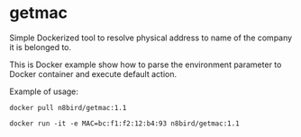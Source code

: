 # getmac
Simple Dockerized tool to resolve physical address to name of the company it is belonged to.

This is Docker example show how to parse the environment parameter to Docker container and execute default action.

Example of usage:

`docker pull n8bird/getmac:1.1`

`docker run -it -e MAC=bc:f1:f2:12:b4:93 n8bird/getmac:1.1`

